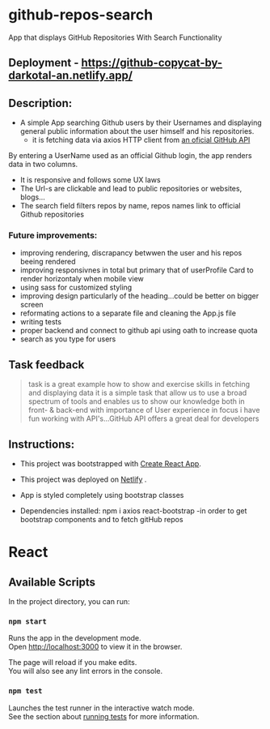 # github-repos-search
App that displays GitHub Repositories With Search Functionality

## Deployment - https://github-copycat-by-darkotal-an.netlify.app/

## Description:
* A simple App searching Github users by their Usernames and displaying general public information about the user himself and his repositories.
  * it is fetching data via axios HTTP client from [an oficial GitHub API](https://docs.github.com/en/rest)

By entering a UserName used as an official Github login, the app renders data in two columns.
* It is responsive and follows some UX laws
* The Url-s are clickable and lead to public repositories or websites, blogs... 
* The search field filters repos by name, repos names link to official Github repositories

### Future improvements:
 * improving rendering, discrapancy betwwen the user and his repos beeing rendered
 * improving responsivnes in total but primary that of userProfile Card to render horizontaly when mobile view
 * using sass for customized styling
 * improving design particularly of the heading...could be better on bigger screen
 * reformating actions to a separate file and cleaning the App.js file
 * writing tests 
 * proper backend and connect to github api using oath to increase quota 
 * search as you type for users

## Task feedback
 > task is a great example how to show and exercise skills in fetching and displaying data 
 > it is a simple task that allow us to use a broad spectrum of tools and enables us to show our knowledge both in front- & back-end with importance of User experience in focus
 > i have fun working with API's...GitHub API offers a great deal for developers

## Instructions: 
* This project was bootstrapped with [Create React App](https://github.com/facebook/create-react-app).

* This project was deployed on [Netlify](https://www.netlify.com/) .

* App is styled completely using bootstrap classes

* Dependencies installed: npm i axios react-bootstrap 
  -in order to get bootstrap components and to fetch gitHub repos
            
# React 
## Available Scripts

In the project directory, you can run:

### `npm start`

Runs the app in the development mode.\
Open [http://localhost:3000](http://localhost:3000) to view it in the browser.

The page will reload if you make edits.\
You will also see any lint errors in the console.

### `npm test`

Launches the test runner in the interactive watch mode.\
See the section about [running tests](https://facebook.github.io/create-react-app/docs/running-tests) for more information.

